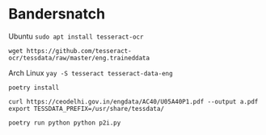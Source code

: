 # Bandersnatch

Ubuntu
`sudo apt install tesseract-ocr`

`wget https://github.com/tesseract-ocr/tessdata/raw/master/eng.traineddata`


Arch Linux
`yay -S tesseract tesseract-data-eng`

`poetry install`

`curl https://ceodelhi.gov.in/engdata/AC40/U05A40P1.pdf --output a.pdf`
`export TESSDATA_PREFIX=/usr/share/tessdata/`

`poetry run python python p2i.py`
